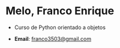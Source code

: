 # Melo, Franco Enrique

- Curso de Python orientado a objetos

- **Email**: [franco3503@gmail.com](mailto:franco3503@gmail.com)
 
 
